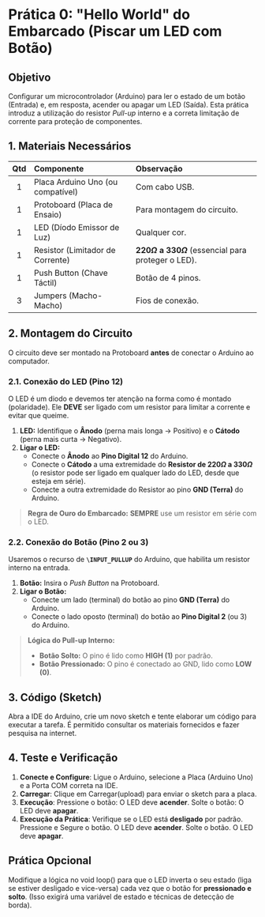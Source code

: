 # Prática 0: "Hello World" do Embarcado (Piscar um LED com Botão)

## Objetivo
Configurar um microcontrolador (Arduino) para ler o estado de um botão (Entrada) e, em resposta, acender ou apagar um LED (Saída). Esta prática introduz a utilização do resistor *Pull-up* interno e a correta limitação de corrente para proteção de componentes.

## 1. Materiais Necessários

| Qtd | Componente | Observação |
| :---: | :--- | :--- |
| 1 | Placa Arduino Uno (ou compatível) | Com cabo $\text{USB}$. |
| 1 | Protoboard (Placa de Ensaio) | Para montagem do circuito. |
| 1 | LED (Díodo Emissor de Luz) | Qualquer cor. |
| 1 | Resistor (Limitador de Corrente) | **$220 \Omega$ a $330 \Omega$** (essencial para proteger o LED). |
| 1 | Push Button (Chave Táctil) | Botão de 4 pinos. |
| 3 | Jumpers ($\text{Macho-Macho}$) | Fios de conexão. |

## 2. Montagem do Circuito

O circuito deve ser montado na Protoboard **antes** de conectar o Arduino ao computador.

### 2.1. Conexão do LED (Pino 12)

O LED é um diodo e devemos ter atenção na forma como é montado (polaridade). Ele **DEVE** ser ligado com um resistor para limitar a corrente e evitar que queime.

1.  **LED:** Identifique o **Ânodo** (perna mais longa $\rightarrow$ Positivo) e o **Cátodo** (perna mais curta $\rightarrow$ Negativo).
2.  **Ligar o LED:**
    * Conecte o **Ânodo** ao **Pino Digital 12** do Arduino.
    * Conecte o **Cátodo** a uma extremidade do **Resistor de $220 \Omega$ a $330 \Omega$** (o resistor pode ser ligado em qualquer lado do LED, desde que esteja em série).
    * Conecte a outra extremidade do Resistor ao pino **$\text{GND}$ (Terra)** do Arduino.

> **Regra de Ouro do Embarcado:** **SEMPRE** use um resistor em série com o LED.

### 2.2. Conexão do Botão (Pino 2 ou 3)

Usaremos o recurso de **`\INPUT_PULLUP`** do Arduino, que habilita um resistor interno na entrada.

1.  **Botão:** Insira o *Push Button* na Protoboard.
2.  **Ligar o Botão:**
    * Conecte um lado (terminal) do botão ao pino **$\text{GND}$ (Terra)** do Arduino.
    * Conecte o lado oposto (terminal) do botão ao **Pino Digital 2** (ou 3) do Arduino.

> **Lógica do Pull-up Interno:**
> * **Botão Solto:** O pino é lido como **$\text{HIGH}$ (1)** por padrão.
> * **Botão Pressionado:** O pino é conectado ao $\text{GND}$, lido como **$\text{LOW}$ (0)**.

## 3. Código ($\text{Sketch}$)

Abra a $\text{IDE}$ do Arduino, crie um novo sketch e tente elaborar um código para executar a tarefa. É permitido consultar os materiais fornecidos e fazer pesquisa na internet.

## 4. Teste e Verificação

1. **Conecte e Configure**: Ligue o Arduino, selecione a Placa (Arduino Uno) e a Porta COM correta na IDE.
2. **Carregar**: Clique em Carregar(upload) para enviar o sketch para a placa.
3. **Execução**:
    Pressione o botão: O LED deve **acender**.
    Solte o botão: O LED deve **apagar**.
4. **Execução da Prática**:
    Verifique se o $\text{LED}$ está **desligado** por padrão.
    Pressione e Segure o botão. O $\text{LED}$ deve **acender**.
    Solte o botão. O $\text{LED}$ deve **apagar**.

## Prática Opcional 
Modifique a lógica no void loop() para que o $\text{LED}$ inverta o seu estado (liga se estiver desligado e vice-versa) cada vez que o botão for **pressionado e solto**. (Isso exigirá uma variável de estado e técnicas de detecção de borda).
